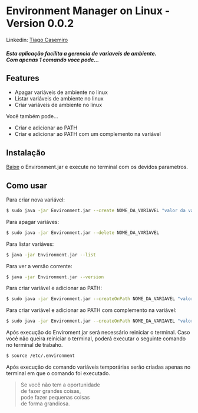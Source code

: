 # Environment Manager on Linux - Version 0.0.2

Linkedin: [Tiago Casemiro](https://www.linkedin.com/in/tiago-p-58b45228)

##### Esta aplicação facilita a gerencia de variaveis de ambiente. <br/> Com apenas 1 comando voce pode...
     
## Features
  * Apagar variáveis de ambiente no linux
  * Listar variáveis de ambiente no linux
  * Criar variáveis de ambiente no linux
 
Você também pode...
 - Criar e adicionar ao PATH
 - Criar e adicionar ao PATH com um complemento na variável

## Instalação

[Baixe](https://github.com/tiagocasemiro/Environment/blob/master/Environment.jar) o Environment.jar e execute no terminal com os devidos parametros.

## Como usar

Para criar nova variável:
```sh
$ sudo java -jar Environment.jar --create NOME_DA_VARIAVEL "valor da variável"
```

Para apagar variáves:
```sh
$ sudo java -jar Environment.jar --delete NOME_DA_VARIAVEL
```

Para listar variáves:
```sh
$ java -jar Environment.jar --list 
```
Para ver a versão corrente:
```sh
$ java -jar Environment.jar --version 
```

Para criar variável e adicionar ao PATH:
```sh
$ sudo java -jar Environment.jar --createOnPath NOME_DA_VARIAVEL "valor da variável"
```

Para criar variável e adicionar ao PATH com complemento na variável:
```sh
$ sudo java -jar Environment.jar --createOnPath NOME_DA_VARIAVEL "valor da variável" "complemento" 
```
Após execução do Enviroment.jar será necessário reiniciar o terminal. Caso você não queira reiniciar o terminal, poderá executar o seguinte comando no terminal de trabaho.
```sh
$ source /etc/.environment 
```
Após execução do comando variáveis temporárias serão criadas apenas no terminal em que o comando foi executado.

<blockquote>
  <p>
   Se você não tem a oportunidade <br/>
   de fazer grandes coisas, <br/>
   pode fazer pequenas coisas <br/>
   de forma grandiosa. <br/>
  </p>  
</blockquote>
